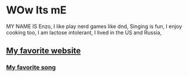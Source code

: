 # WOw Its mE
MY NAME IS Enzo,
I like play nerd games like dnd,
Singing is fun,
I enjoy cooking too,
I am lactose intolerant,
I lived in the US and Russia,
## [My favorite website](http://www.godhatesshrimp.com/)

### [My favorite song](https://open.spotify.com/track/5BKKy9fIJL5uM9fz1SnqyP?si=aad6c58641d44b2a)
